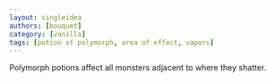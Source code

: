 ```yaml
---
layout: singleidea
authors: [bouquet]
category: [vanilla]
tags: [potion of polymorph, area of effect, vapors]
---
```

Polymorph potions affect all monsters adjacent to where they shatter.

